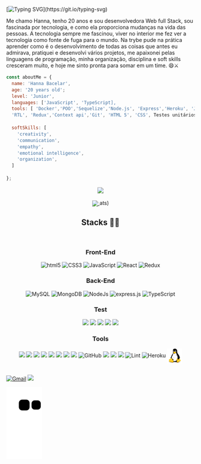 [![Typing SVG](https://readme-typing-svg.herokuapp.com?color=%ED0DD9&width=450&lines=Ol%C3%A1%2C+meu+nome+%C3%A9+Hanna!;Seja++bem-vindo(a)+ao+meu+GitHub!!)](https://git.io/typing-svg)

 Me chamo Hanna, tenho 20 anos e sou desenvolvedora Web full Stack, sou fascinada por  tecnologia, e como ela proporciona mudanças na vida das pessoas.
A tecnologia sempre me fascinou, viver no interior me fez ver a tecnologia como fonte de fuga para o mundo. Na trybe pude na prática  aprender como  é o desenvolvimento de todas as coisas que antes eu admirava, pratiquei e desenvolvi vários projetos, me apaixonei pelas linguagens de programação,  minha organização, disciplina e soft skills cresceram muito, e hoje me sinto pronta para somar em um time. 😄⚔️


```JavaScript
const aboutMe = {
  name: 'Hanna Bacelar',
  age: '20 years old';
  level: 'Junior',
  languages: ['JavaScript', 'TypeScript],
  tools: [ 'Docker','POO','Sequelize','Node.js', 'Express','Heroku', 'Jest', 'React', 
  'RTL', 'Redux','Context api','Git', 'HTML 5', 'CSS', Testes unitários],
  
  softSkills: [
    'creativity',
    'communication',
    'empathy',
    'emotional intelligence',
    'organization',
  ]
  
};
```
<div align="center">
<a href="https://github.com/anuraghazra/github-readme-stats">
  <img align="center" width="500px" src="https://github-readme-stats.vercel.app/api?username=HannaBacelar&count_private=true&show_icons=true&theme=material-palenight" />
</a>
</br>
</br>
<a href="https://github.com/anuraghazra/github-readme-stats">
  <img align="center" width="500px" src="https://github-readme-stats.vercel.app/api/top-langs/?username=HannaBacelar&layout=compact&theme=material-palenight" />
</a>
ats)

  
## Stacks  👨‍💻
<div style="display: inline-block"><br/>
<h3>Front-End</h3>
<img alt="html5"src="https://img.shields.io/badge/HTML5-E34F26?style=for-the-badge&logo=html5&logoColor=white">
<img alt="CSS3"src="https://img.shields.io/badge/CSS3-1572B6?style=for-the-badge&logo=css3&logoColor=white">
<img alt="JavaScript"src="https://img.shields.io/badge/JavaScript-F7DF1E?style=for-the-badge&logo=javascript&logoColor=black">
<img alt="React"src="https://img.shields.io/badge/React-20232A?style=for-the-badge&logo=react&logoColor=61DAFB">
<img alt="Redux"src="https://img.shields.io/badge/Redux-593D88?style=for-the-badge&logo=redux&logoColor=white">
 <h3>Back-End</h3>
<img alt="MySQL"src="https://img.shields.io/badge/MySQL-00000F?style=for-the-badge&logo=mysql&logoColor=white">
<img alt="MongoDB"src="https://img.shields.io/badge/MongoDB-4EA94B?style=for-the-badge&logo=mongodb&logoColor=white">
<img alt="NodeJs"src="https://img.shields.io/badge/Node.js-43853D?style=for-the-badge&logo=node.js&logoColor=white">
<img alt="express.js"src="https://img.shields.io/badge/Express.js-404D59?style=for-the-badge">
<img alt="TypeScript"src="https://img.shields.io/badge/TypeScript-007ACC?style=for-the-badge&logo=typescript&logoColor=white">
<h3>Test</h3>
<img src="https://img.shields.io/badge/Jest-323330?style=for-the-badge&logo=Jest&logoColor=white">
<img src="https://img.shields.io/badge/testing%20library-323330?style=for-the-badge&logo=testing-library&logoColor=red">
<img src="https://img.shields.io/badge/mocha.js-323330?style=for-the-badge&logo=mocha&logoColor=Brow">
<img src="https://img.shields.io/badge/chai.js-323330?style=for-the-badge&logo=chai&logoColor=red">
<img src="https://img.shields.io/badge/sinon.js-323330?style=for-the-badge&logo=sinon">
<h3>Tools</h3>
<img src="https://img.shields.io/badge/Figma-F24E1E?style=for-the-badge&logo=figma&logoColor=white">
<img src="https://img.shields.io/badge/Trello-0052CC?style=for-the-badge&logo=trello&logoColor=white">
<img src="https://img.shields.io/badge/Docker-2CA5E0?style=for-the-badge&logo=docker&logoColor=white">
<img src="https://img.shields.io/badge/Insomnia-5849be?style=for-the-badge&logo=Insomnia&logoColor=white">
<img src="https://img.shields.io/badge/slack-2FB67C?style=for-the-badge&logo=slack&logoColor=white">
<img src="https://img.shields.io/badge/Git-F05032?style=for-the-badge&logo=git&logoColor=white">
<img src="https://img.shields.io/badge/Postman-FF6C37?style=for-the-badge&logo=Postman&logoColor=white">
<img src="https://img.shields.io/badge/JWT-000000?style=for-the-badge&logo=JSON%20web%20tokens&logoColor=white">
<img alt="GitHub"src="https://img.shields.io/badge/GitHub-100000?style=for-the-badge&logo=github&logoColor=white">
<img src="https://img.shields.io/badge/VSCode-0052CC?style=for-the-badge&logo=visual-studio-code&logoColor=white">
<img src="https://img.shields.io/badge/npm-CB3837?style=for-the-badge&logo=npm&logoColor=white">
<img src="https://img.shields.io/badge/Git-F05032?style=for-the-badge&logo=git&logoColor=white">
<img alt="Lint"src="https://img.shields.io/badge/stylelint-000?style=for-the-badge&logo=stylelint&logoColor=white">
<img alt="Heroku"src="https://img.shields.io/badge/Heroku-430098?style=for-the-badge&logo=heroku&logoColor=white">
<img align="center" alt="linux" height="40" width="40" src="https://raw.githubusercontent.com/devicons/devicon/master/icons/linux/linux-original.svg">
</div><br/>


</div>
  
  ##
 
<div> 
   <a href="mailto:haninhakalilla@gmail.com" target="_blank"><img src="https://img.shields.io/badge/Gmail-D14836?style=for-the-badge&logo=gmail&logoColor=white" alt="Gmail"></a>
  <a href="https://www.linkedin.com/in/hannabacelar/" target="_blank"><img src="https://img.shields.io/badge/-LinkedIn-%230077B5?style=for-the-badge&logo=linkedin&logoColor=white" target="_blank"></a> 
 
  ![Snake animation](https://github.com/rafaballerini/rafaballerini/blob/output/github-contribution-grid-snake.svg)
 
</div>
